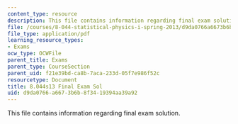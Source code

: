 ```yaml
---
content_type: resource
description: This file contains information regarding final exam solution.
file: /courses/8-044-statistical-physics-i-spring-2013/d9da0766a6673b6b8f3419394aa39a92_MIT8_044S13_Final_s.pdf
file_type: application/pdf
learning_resource_types:
- Exams
ocw_type: OCWFile
parent_title: Exams
parent_type: CourseSection
parent_uid: f21e39bd-ca8b-7aca-233d-05f7e986f52c
resourcetype: Document
title: 8.044s13 Final Exam Sol
uid: d9da0766-a667-3b6b-8f34-19394aa39a92
---
```

This file contains information regarding final exam solution.

